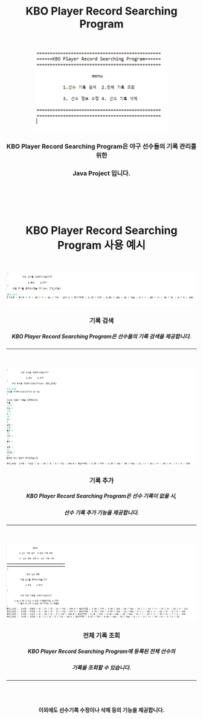 <h1 align="center">KBO Player Record Searching Program</h1>
<br>
<br>
<div align="center">
<img src="image/recSearch.png"/>
</div>
  

<h3 align="center">KBO Player Record Searching Program은 야구 선수들의 기록 관리를 위한</h3> 

<h3 align="center">Java Project 입니다.</h3>
<br>
<br>
<br>
<br>


<h1 align="center">KBO Player Record Searching Program 사용 예시</h1>
<br>
<br>
<div align="center">
<img src="image/recSearch2.png"/>
</div>

<h3 align="center">기록 검색</h3>

<h5 align="center">KBO Player Record Searching Program은 선수들의 기록 검색을 제공합니다.</h5>

----

<br>
<br>
<div align="center">
<img src="image/recSearch3.png"/>
</div>

<h3 align="center">기록 추가</h3>

<h5 align="center">KBO Player Record Searching Program은 선수 기록이 없을 시,</h5>
<h5 align="center">선수 기록 추가 기능을 제공합니다.</h5>

----

<br>
<br>
<div align="center">
<img src="image/recSearch4.png"/>
</div>

<h3 align="center">전체 기록 조회</h3>

<h5 align="center">KBO Player Record Searching Program에 등록된 전체 선수의</h5>
<h5 align="center">기록을 조회할 수 있습니다.</h5>

----

<br>
<br>
<h4 align="center">이외에도 선수기록 수정이나 삭제 등의 기능을 제공합니다.</h4>
